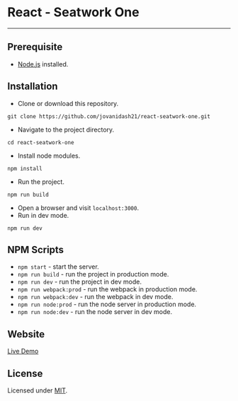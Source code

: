 # React - Seatwork One
---

## Prerequisite
* [Node.js](https://nodejs.org/en/) installed.

## Installation
* Clone or download this repository.
```
git clone https://github.com/jovanidash21/react-seatwork-one.git
```
* Navigate to the project directory.
```
cd react-seatwork-one
```
* Install node modules.
```
npm install
```
* Run the project.
```
npm run build
```
* Open a browser and visit ```localhost:3000```.
* Run in dev mode.
```
npm run dev
```

## NPM Scripts
* ```npm start``` - start the server.
* ```npm run build``` - run the project in production mode.
* ```npm run dev``` - run the project in dev mode.
* ```npm run webpack:prod``` - run the webpack in production mode.
* ```npm run webpack:dev``` - run the webpack in dev mode.
* ```npm run node:prod``` - run the node server in production mode.
* ```npm run node:dev``` - run the node server in dev mode.

## Website
[Live Demo](https://react-sw-one-jovanidash21.herokuapp.com/)

## License
Licensed under [MIT](https://opensource.org/licenses/mit-license.php).